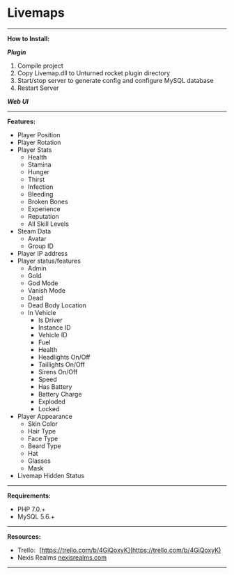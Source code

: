 # Livemaps

---

**How to Install:**

***Plugin***
1. Compile project
2. Copy Livemap.dll to Unturned rocket plugin directory
3. Start/stop server to generate config and configure MySQL database
4. Restart Server

***Web UI***

---

**Features:**
- Player Position
- Player Rotation
- Player Stats
    - Health
    - Stamina
    - Hunger
    - Thirst
    - Infection
    - Bleeding
    - Broken Bones
    - Experience
    - Reputation
    - All Skill Levels
- Steam Data 
    - Avatar
    - Group ID
- Player IP address
- Player status/features
    - Admin
    - Gold
    - God Mode
    - Vanish Mode
    - Dead
    - Dead Body Location
    - In Vehicle
        - Is Driver
        - Instance ID
        - Vehicle ID
        - Fuel
        - Health
        - Headlights On/Off
        - Taillights On/Off
        - Sirens On/Off
        - Speed
        - Has Battery
        - Battery Charge
        - Exploded
        - Locked
- Player Appearance
    - Skin Color
    - Hair Type
    - Face Type
    - Beard Type
    - Hat
    - Glasses
    - Mask
- Livemap Hidden Status

---

**Requirements:**
- PHP 7.0.+
- MySQL 5.6.+

---

**Resources:**
- Trello: [https://trello.com/b/4GiQoxyK](https://trello.com/b/4GiQoxyK)
- Nexis Realms [nexisrealms.com](http://www.nexisrealms.com)

---
